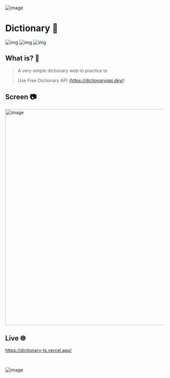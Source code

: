 ![image](https://github.com/Tina-bot/Dictionary-ts/assets/72955349/7a6c77bf-204d-4916-bdfd-93bf67e14722)

# Dictionary 📔
![img](https://img.shields.io/badge/next.js-000000?style=for-the-badge&logo=nextdotjs&logoColor=white)
![img](https://img.shields.io/badge/TypeScript-007ACC?style=for-the-badge&logo=typescript&logoColor=white)
![img](https://img.shields.io/badge/React-20232A?style=for-the-badge&logo=react&logoColor=61DAFB)

## What is? 👀
>A very simple dictionary web to practice ts </p>
>Use Free Dictionary API *(https://dictionaryapi.dev/)*

## Screen 📷
<img width="681" alt="image" src="https://github.com/Tina-bot/Dictionary-ts/assets/72955349/ad7a73fa-8a25-42d9-b1e9-481383e1a3f0">

## Live 🌐
https://dictionary-ts.vercel.app/

</br>

![image](https://github.com/Tina-bot/Dictionary-ts/assets/72955349/411eaac4-f322-461d-98b6-496378cc131c)
